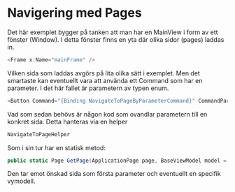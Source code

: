 # Navigering med Pages 
Det här exemplet bygger på tanken att man har en MainView i form av ett fönster (Window). I detta fönster finns en yta där olika sidor (pages) laddas in.

```cs
<Frame x:Name="mainFrame" />
```

Vilken sida som laddas avgörs på lita olika sätt i exemplet. Men det smartaste kan eventuellt vara att använda ett Command som har en parameter. I det här fallet är parametern av typen enum.

```cs
<Button Command="{Binding NavigateToPageByParameterCommand}" CommandParameter="{x:Static local:ApplicationPage.PlayGame}"/>
```

Vad som sedan behövs är någon kod som ovandlar parametern till en konkret sida. Detta hanteras via en helper
```cs
NavigateToPageHelper
```
Som i sin tur har en statisk metod:
```cs
public static Page GetPage(ApplicationPage page, BaseViewModel model = null)
```

Den tar emot önskad sida som första parameter och eventuellt en specifik vymodell.

